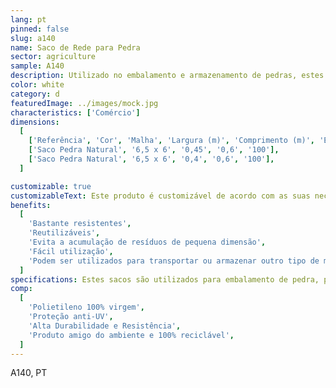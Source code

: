 ```yaml
---
lang: pt
pinned: false
slug: a140
name: Saco de Rede para Pedra
sector: agriculture
sample: A140
description: Utilizado no embalamento e armazenamento de pedras, estes sacos permitem um acondicionamento facilitado das mesmas e respetiva visualização.
color: white
category: d
featuredImage: ../images/mock.jpg
characteristics: ['Comércio']
dimensions:
  [
    ['Referência', 'Cor', 'Malha', 'Largura (m)', 'Comprimento (m)', 'Embalagem (un)'],
    ['Saco Pedra Natural', '6,5 x 6', '0,45', '0,6', '100'],
    ['Saco Pedra Natural', '6,5 x 6', '0,4', '0,6', '100'],
  ]

customizable: true
customizableText: Este produto é customizável de acordo com as suas necessidades. Contacte-nos para mais informações.
benefits:
  [
    'Bastante resistentes',
    'Reutilizáveis',
    'Evita a acumulação de resíduos de pequena dimensão',
    'Fácil utilização',
    'Podem ser utilizados para transportar ou armazenar outro tipo de materiais',
  ]
specifications: Estes sacos são utilizados para embalamento de pedra, permitindo melhor visualização do produto.
comp:
  [
    'Polietileno 100% virgem',
    'Proteção anti-UV',
    'Alta Durabilidade e Resistência',
    'Produto amigo do ambiente e 100% reciclável',
  ]
---
```


A140, PT
